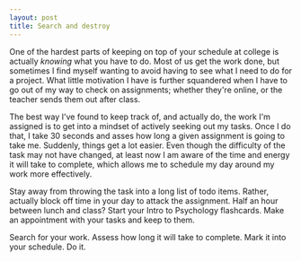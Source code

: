 ```yaml
---
layout: post
title: Search and destroy
---
```


One of the hardest parts of keeping on top of your schedule at college is actually *knowing* what you have to do. Most of us get the work done, but sometimes I find myself wanting to avoid having to see what I need to do for a project. What little motivation I have is further squandered when I have to go out of my way to check on assignments; whether they're online, or the teacher sends them out after class. 

The best way I've found to keep track of, and actually do, the work I'm assigned is to get into a mindset of actively seeking out my tasks. Once I do that, I take 30 seconds and asses how long a given assignment is going to take me. Suddenly, things get a lot easier. Even though the difficulty of the task may not have changed, at least now I am aware of the time and energy it will take to complete, which allows me to schedule my day around my work more effectively. 

Stay away from throwing the task into a long list of todo items. Rather, actually block off time in your day to attack the assignment. Half an hour between lunch and class? Start your Intro to Psychology flashcards. Make an appointment with your tasks and keep to them.  

Search for your work. Assess how long it will take to complete. Mark it into your schedule. Do it.  